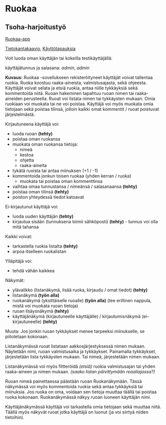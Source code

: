 # Ruokaa

## Tsoha-harjoitustyö

[Ruokaa-app](https://ruokaa-app.herokuapp.com "Ruokaa")

[Tietokantakaavio](documentation/database_diagram.md "Tietokantakaavio"), 
[Käyttötapauksia](documentation/user_stories.md "Käyttötapauksia")

Voit luoda oman käyttäjän tai kokeilla testikäyttäjällä:

käyttäjätunnus ja salasana: *admin*, *admin*

**Kuvaus:**
Ruokaa -sovellukseen rekisteröityneet käyttäjät voivat tallentaa ruokia. Ruoka koostuu raaka-aineista, valmistusajasta, sekä ohjeesta. Käyttäjät voivat selata ja etsiä ruokia, antaa niille tykkäyksiä sekä kommentoida niitä.
Ruoan hakeminen tapahtuu ruoan nimen tai raaka-aineiden perusteella.
Ruoat voi listata nimen tai tykkäysten mukaan.
Omia ruokiaan voi muokata tai ne voi poistaa.
Käyttäjä voi myös muokata omia tietojaan sekä poistaa tilinsä, jolloin kaikki omat kommentit / ruoat poistuvat järjestelmästä.

Kirjautuneena käyttäjä voi:
* luoda ruoan **(tehty)**
* poistaa oman ruokansa
* muokata oman ruokansa tietoja:
  * nimeä
  * kestoa
  * ohjetta
  * raaka-aineita
* tykätä ruoista tai antaa miinuksen (+1 / -1)
* kommentoida jonkun toisen ruokaa (yhden kerran / ruoka)
  * muokata tai poistaa oman kommenttinsa
* vaihtaa omaa tunnustansa / nimeänsä / salasanaansa **(tehty)**
* poistaa oman tilinsä **(tehty)**
* poiston yhteydessä tiedot katoavat

Ei-kirjautunut käyttäjä voi:
* luoda uuden käyttäjän **(tehty)**
* kirjautua sisään (tunnuksena toimii sähköposti) **(tehty)** - tunnus voi olla mitä tahansa

Kaikki voivat:
* tarkastella ruokia listalta **(tehty)**
* arpoa itselleen ruokalistan

Ylläpitäjä voi:
* tehdä vähän kaikkea

Näkymät:
* ylävalikko (listanäkymä, lisää ruoka, kirjaudu / omat tiedot) **(tehty)**
* listanäkymä **(työn alla)**
* ruokanäkymä (yksittäiselle ruoalle) **(työn alla)** (tee erillinen nappula, mistä voi muokata ruoan tietoja)
* ruoan lisäysnäkymä **(tehty)**
* käyttäjänäkymä (kirjautuneelle käyttäjälle) / kirjautumisnäkymä (ei-kirjautuneelle) **(tehty)**

Muuta:
Jos jonkin ruoan tykkäykset menee tarpeeksi miinukselle, se piilotetaan kokonaan.

Listanäkymässä ruoat listataan aakkosjärjestyksessä nimen mukaan. Näytetään nimi, ruoan valmistusaika ja tykkäykset.
Painamalla tykkäykset, järjestetään lista tykkäysten mukaan. Tai nimeä, järjestetään nimen mukaan.

Listanäkymässä voi myös filtteröidä *(etsiä)* ruokia valmistusajan tai yhden raaka-aineen ja nimen mukaan. *(saako listan päivittymään reaaliajassa?)*

Ruoan nimeä painettaessa päästään ruoan Ruokanäkymään. Tässä näkymässä voi myös kommentoida ruokia sekä antaa tykkäyksiä tai miinuksia.
Jos ruoka on oma, voidaan sen tietoja muuttaa täällä tai poistaa ruoka kokonaan.
Ruokanäkymässä näkyy ruoan luoneen käyttäjän nimi.

Käyttäjänäkymässä käyttäjä voi tarkastella omia tietojaan sekä muuttaa niitä. Täällä myös näkyvät ruoat jotka käyttäjä on luonut (ja voi siirtyä niiden tietoihin).

